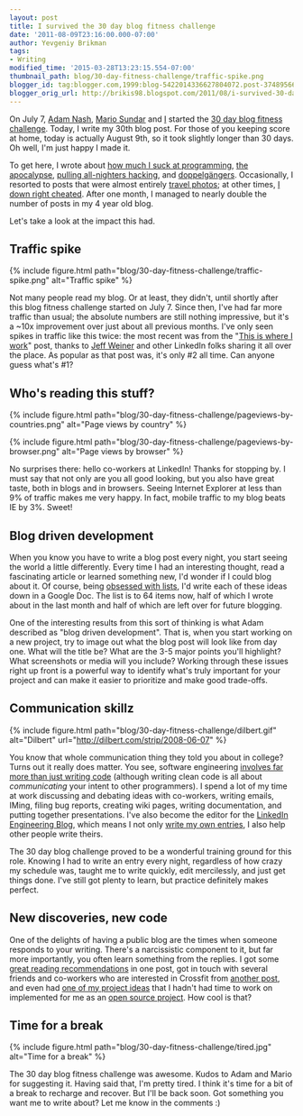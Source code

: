 ```yaml
---
layout: post
title: I survived the 30 day blog fitness challenge
date: '2011-08-09T23:16:00.000-07:00'
author: Yevgeniy Brikman
tags:
- Writing
modified_time: '2015-03-28T13:23:15.554-07:00'
thumbnail_path: blog/30-day-fitness-challenge/traffic-spike.png
blogger_id: tag:blogger.com,1999:blog-5422014336627804072.post-3748956628180004428
blogger_orig_url: http://brikis98.blogspot.com/2011/08/i-survived-30-day-blog-fitness.html
---
```


On July 7, [Adam Nash](http://www.linkedin.com/in/adamnash), [Mario 
Sundar](http://www.linkedin.com/in/mariosundar) and 
[I](http://www.linkedin.com/in/jbrikman) started the [30 day blog fitness 
challenge](http://brikis98.blogspot.com/2011/07/30-day-blog-fitness-challenge.html). 
Today, I write my 30th blog post. For those of you keeping score at home, 
today is actually August 9th, so it took slightly longer than 30 days. Oh 
well, I'm just happy I made it. 

To get here, I wrote about [how much I suck at 
programming](http://brikis98.blogspot.com/2011/07/programming-lessons-i-wish-i-knew-when.html), 
[the 
apocalypse](http://brikis98.blogspot.com/2011/07/obsessed-with-apocalypse.html), 
[pulling all-nighters 
hacking](http://brikis98.blogspot.com/2011/07/up-all-night-linkedin-intern-hackday.html), 
and 
[doppelgängers](http://brikis98.blogspot.com/2011/07/travel-quirks-part-3-sculpture-animals.html). 
Occasionally, I resorted to posts that were almost entirely [travel 
photos](http://brikis98.blogspot.com/2011/07/down-in-salt-mines.html); at 
other times, [I down right 
cheated](http://brikis98.blogspot.com/2011/07/worth-watching-pale-blue-dot.html). 
After one month, I managed to nearly double the number of posts in my 4 year 
old blog. 

Let's take a look at the impact this had. 

## Traffic spike

{% include figure.html path="blog/30-day-fitness-challenge/traffic-spike.png" alt="Traffic spike" %}

Not many people read my blog. Or at least, they didn't, until shortly  after 
this blog fitness challenge started on July 7. Since then, I've  had far more 
traffic than usual; the absolute numbers are still nothing impressive, but 
it's a ~10x improvement over just about all previous months. I've only seen 
spikes in traffic like this twice: the most recent was from the "[This is 
where I work](http://brikis98.blogspot.com/2011/04/this-is-where-i-work.html)" 
post, thanks to [Jeff Weiner](http://www.linkedin.com/in/jeffweiner08)  and 
other LinkedIn folks sharing it all over the place. As popular  as that post 
was, it's only #2 all time. Can anyone guess what's #1? 

## Who's reading this stuff?

{% include figure.html path="blog/30-day-fitness-challenge/pageviews-by-countries.png" alt="Page views by country" %}

{% include figure.html path="blog/30-day-fitness-challenge/pageviews-by-browser.png" alt="Page views by browser" %}

No surprises there: hello co-workers at LinkedIn! Thanks for  stopping by. I 
must say that not only are you all good looking, but you  also have great 
taste, both in blogs and in browsers. Seeing Internet  Explorer at less than 
9% of traffic makes me very happy. In fact, mobile traffic to my blog beats IE 
by 3%. Sweet! 

## Blog driven development

When you know you have to write a blog post every night, you start seeing the 
world a little differently. Every time I had an interesting thought, read a 
fascinating article or learned something new, I'd wonder if I could blog about 
it. Of course, being [obsessed with 
lists](http://brikis98.blogspot.com/2011/07/obsessed-with-lists-how-i-organize-my.html), 
I'd write each of these ideas down in a Google Doc. The list is to 64 items 
now, half of which I wrote about in the last month and half of which are left 
over for future blogging. 

One of the interesting results from this sort of thinking is what Adam 
described as "blog driven development". That is, when you start working on a 
new project, try to image out what the blog post will look like from day one. 
What will the title be? What are the 3-5 major points you'll highlight? What 
screenshots or media will you include? Working through these issues right up 
front is a powerful way to identify what's truly important for your project 
and can make it easier to prioritize and make good trade-offs. 

## Communication skillz

{% include figure.html path="blog/30-day-fitness-challenge/dilbert.gif" alt="Dilbert" url="http://dilbert.com/strip/2008-06-07" %}

You know that whole communication thing they told you about in college? Turns 
out it really does matter. You see, software engineering [involves far more 
than just writing 
code](http://codedependents.com/2011/06/06/software-development-is-not-just-coding/) 
(although writing clean code is all about *communicating* your intent to other 
programmers). I spend a lot of my time at work discussing and debating ideas 
with co-workers, writing emails, IMing, filing bug reports, creating wiki 
pages, writing documentation, and putting together presentations. I've also 
become the editor for the [LinkedIn Engineering 
Blog](http://engineering.linkedin.com/blog), which means I not only [write my 
own entries](http://engineering.linkedin.com/34/play-framework-and-async-io), 
I also help other people write theirs. 

The 30 day blog challenge proved to be a wonderful training ground for this 
role. Knowing I had to write an entry every night, regardless of how crazy my 
schedule was, taught me to write quickly, edit mercilessly, and just get 
things done. I've still got plenty to learn, but practice definitely makes 
perfect. 

## New discoveries, new code

One of the delights of having a public blog are the times when someone 
responds to your writing.  There's a narcissistic component to it, but far 
more importantly, you often learn something from the replies. I got some 
[great reading 
recommendations](http://brikis98.blogspot.com/2011/07/obsessed-with-apocalypse.html) 
in one post, got in touch with several friends and co-workers who are 
interested in Crossfit from [another 
post](http://brikis98.blogspot.com/2011/08/in-case-you-missed-it-epic-2011.html), 
and even had [one of my project 
ideas](http://brikis98.blogspot.com/2011/07/proposal-extend-markdown-syntax-to.html) 
that I hadn't had time to work on implemented for me as an [open source 
project](https://github.com/maleldil/wmd). How cool is that? 

## Time for a break

{% include figure.html path="blog/30-day-fitness-challenge/tired.jpg" alt="Time for a break" %}

The 30 day blog fitness challenge was awesome. Kudos to Adam and Mario for 
suggesting it. Having said that, I'm pretty tired. I think it's time for a bit 
of a break to recharge and recover. But I'll be back soon. Got something you 
want me to write about? Let me know in the comments :) 

